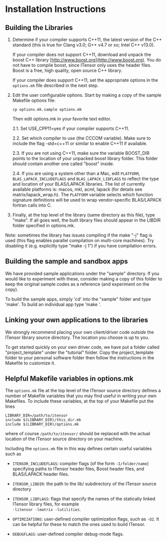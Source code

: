 # Installation Instructions

## Building the Libraries

1. Determine if your compiler supports C++11, the latest version of the
   C++ standard (this is true for Clang v3.0; G++ v4.7 or so; Intel C++ v13.0).

   If your compiler does not support C++11, download and unpack 
   the boost C++ library [http://www.boost.org](http://www.boost.org). 
   You do not have to compile boost, since ITensor only uses the header 
   files. Boost is a free, high quality, open source C++ library.

   If your compiler does support C++11, set the appropriate options in the 
   `options.mk` file described in the next step.

2. Edit the user configurable options. Start by making a copy of the sample
   Makefile options file: 

   `cp options.mk.sample options.mk`

   Then edit options.mk in your favorite text editor.

   2.1. Set USE_CPP11=yes if your compiler supports C++11.

   2.2. Set which compiler to use (the CCCOM variable). 
        Make sure to include the flag -std=c++11 or similar 
        to enable C++11 if available.
   
   2.3. If you are not using C++11, make sure the variable BOOST_DIR 
        points to the location of your unpacked boost library folder.
        This folder should contain another one called "boost" inside.

   2.4. If you are using a system other than a Mac, edit `PLATFORM`,
        `BLAS_LAPACK_INCLUDEFLAGS` and `BLAS_LAPACK_LIBFLAGS` to reflect the
        type and location of your BLAS/LAPACK libraries. The list of currently
        available platforms is: macos, mkl, acml, lapack
        (for details see matrix/lapack_wrap.h). The `PLATFORM` variable 
        selects which function signature definitions will be used to wrap 
        vendor-specific BLAS/LAPACK fortran calls into C.

3. Finally, at the top level of the library (same directory as this file),
   type "make".
   If all goes well, the built library files should appear in the LIBDIR
   folder specified in options.mk.

Note: sometimes the library has issues compiling if the make "-j" flag is used 
(this flag enables parallel compilation on multi-core machines). Try 
disabling it (e.g. explicitly type "make -j 1") if you have compilation 
errors.


## Building the sample and sandbox apps

We have provided sample applications under the "sample" directory. If you 
would like to experiment with these, consider making a copy of this folder 
to keep the original sample codes as a reference (and experiment on the copy).

To build the sample apps, simply 'cd' into the "sample" folder and type 'make'.
To build an individual app type 'make <appname>'.


## Linking your own applications to the libraries

We strongly recommend placing your own client/driver code *outside* the 
ITensor library source directory. The location you choose is up to you. 

To get started quickly on your own driver code, we have put a folder
called "project_template" under the "tutorial" folder. Copy the project_template
folder to your personal software folder then follow the instructions in the
Makefile to customize it.


## Helpful Makefile variables in options.mk

The `options.mk` file at the top level of the ITensor source directory 
defines a number of Makefile variables that you may find useful in writing 
your own Makefiles. To include these variables, at the top of your Makefile 
put the lines

    LIBRARY_DIR=/path/to/itensor
    include $(LIBRARY_DIR)/this_dir.mk
    include $(LIBRARY_DIR)/options.mk

where of course `/path/to/itensor/` should be replaced with the actual 
location of the ITensor source directory on your machine. 

Including the `options.mk` file in this way defines certain useful 
variables such as 

* `ITENSOR_INCLUDEFLAGS`: compiler flags (of the form `-I/folder/name`) specifying paths to
  ITensor header files, Boost header files, and BLAS/LAPACK header files.

* `ITENSOR_LIBDIR`: the path to the lib/ subdirectory of the ITensor source directory

* `ITENSOR_LIBFLAGS`: flags that specify the names of the statically linked ITensor 
  library files, for example <br/> `-litensor -lmatrix -lutilities`.

* `OPTIMIZATIONS`: user-defined compiler optimization flags, such as `-O2`. It can be helpful for these to 
  match the ones used to build ITensor.

* `DEBUGFLAGS`: user-defined compiler debug-mode flags.
